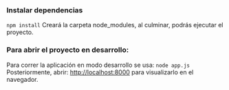 ### Instalar dependencias
`npm install`
Creará la carpeta node_modules, al culminar, podrás ejecutar el proyecto.

### Para abrir el proyecto en desarrollo: 

Para correr la aplicación en modo desarrollo se usa:
`node app.js`
Posteriormente, abrir: [http://localhost:8000](http://localhost:8000) para visualizarlo en el navegador.
